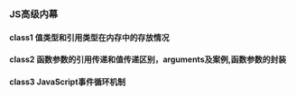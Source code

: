 ### JS高级内幕

#### class1 值类型和引用类型在内存中的存放情况
#### class2 函数参数的引用传递和值传递区别，arguments及案例,函数参数的封装
#### class3 JavaScript事件循环机制